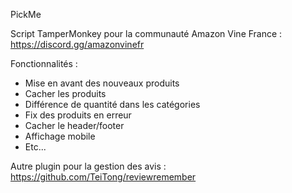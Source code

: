 PickMe

Script TamperMonkey pour la communauté Amazon Vine France : https://discord.gg/amazonvinefr

Fonctionnalités :

- Mise en avant des nouveaux produits
- Cacher les produits
- Différence de quantité dans les catégories
- Fix des produits en erreur
- Cacher le header/footer
- Affichage mobile
- Etc...

Autre plugin pour la gestion des avis : https://github.com/TeiTong/reviewremember
